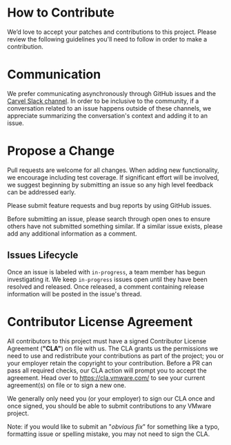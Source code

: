 # How to Contribute

We’d love to accept your patches and contributions to this project. Please review the following guidelines you'll need to follow in order to make a contribution.

# Communication

We prefer communicating asynchronously through GitHub issues and the [Carvel Slack channel](https://kubernetes.slack.com/archives/CH8KCCKA5). In order to be inclusive to the community, if a conversation related to an issue happens outside of these channels, we appreciate summarizing the conversation's context and adding it to an issue.

# Propose a Change

Pull requests are welcome for all changes. When adding new functionality, we encourage including test coverage. If significant effort will be involved, we suggest beginning by submitting an issue so any high level feedback can be addressed early.

Please submit feature requests and bug reports by using GitHub issues.

Before submitting an issue, please search through open ones to ensure others have not submitted something similar. If a similar issue exists, please add any additional information as a comment.

## Issues Lifecycle

Once an issue is labeled with `in-progress`, a team member has begun investigating it. We keep `in-progress` issues open until they have been resolved and released. Once released, a comment containing release information will be posted in the issue's thread.

# Contributor License Agreement

All contributors to this project must have a signed Contributor License Agreement (**"CLA"**) on file with us. The CLA grants us the permissions we need to use and redistribute your contributions as part of the project; you or your employer retain the copyright to your contribution. Before a PR can pass all required checks, our CLA action will prompt you to accept the agreement. Head over to https://cla.vmware.com/ to see your current agreement(s) on file or to sign a new one.

We generally only need you (or your employer) to sign our CLA once and once signed, you should be able to submit contributions to any VMware project.

Note: if you would like to submit an "_obvious fix_" for something like a typo, formatting issue or spelling mistake, you may not need to sign the CLA.
